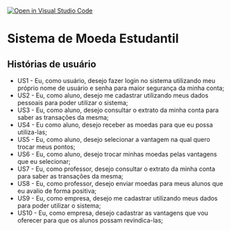 [![Open in Visual Studio Code](https://classroom.github.com/assets/open-in-vscode-c66648af7eb3fe8bc4f294546bfd86ef473780cde1dea487d3c4ff354943c9ae.svg)](https://classroom.github.com/online_ide?assignment_repo_id=10767369&assignment_repo_type=AssignmentRepo)
# Sistema de Moeda Estudantil

## Histórias de usuário
- US1 - Eu, como usuário, desejo fazer login no sistema utilizando meu próprio nome de usuário e senha para maior segurança da minha conta;
- US2 - Eu, como aluno, desejo me cadastrar utilizando meus dados pessoais para poder utilizar o sistema;
- US3 - Eu, como aluno, desejo consultar o extrato da minha conta para saber as transações da mesma;
- US4 - Eu como aluno, desejo receber as moedas para que eu possa utiliza-las;
- US5 - Eu, como aluno, desejo selecionar a vantagem na qual quero trocar meus pontos;
- US6 - Eu, como aluno, desejo trocar minhas moedas pelas vantagens que eu selecionar;
- US7 - Eu, como professor, desejo consultar o extrato da minha conta para saber as transações da mesma;
- US8 - Eu, como professor, desejo enviar moedas para meus alunos que eu avalio de forma positiva;
- US9 - Eu, como empresa, desejo me cadastrar utilizando meus dados para poder utilizar o sistema;
- US10 - Eu, como empresa, desejo cadastrar as vantagens que vou oferecer para que os alunos possam revindica-las;
